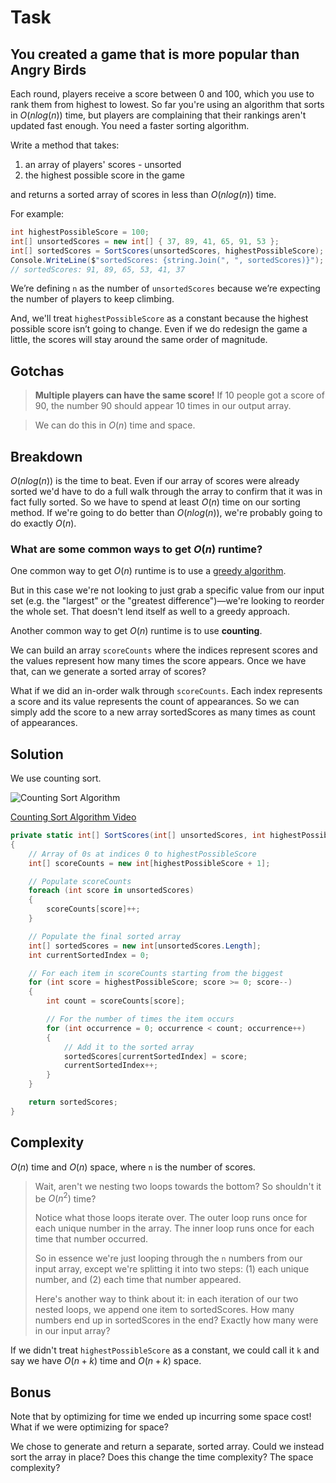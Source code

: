 # Task 
## You created a game that is more popular than Angry Birds

Each round, players receive a score between 0 and 100, which you use to rank them from highest to lowest. So far you're using an algorithm that sorts in $`O(n log(n))`$ time, but players are complaining that their rankings aren't updated fast enough. You need a faster sorting algorithm.

Write a method that takes:

1. an array of players' scores - unsorted
1. the highest possible score in the game

and returns a sorted array of scores in less than $`O(n log(n))`$ time.

For example:

```cs
int highestPossibleScore = 100;
int[] unsortedScores = new int[] { 37, 89, 41, 65, 91, 53 };
int[] sortedScores = SortScores(unsortedScores, highestPossibleScore);
Console.WriteLine($"sortedScores: {string.Join(", ", sortedScores)}");
// sortedScores: 91, 89, 65, 53, 41, 37
```

We’re defining `n` as the number of `unsortedScores` because we’re expecting the number of players to keep climbing.

And, we'll treat `highestPossibleScore` as a constant because the highest possible score isn’t going to change. Even if we do redesign the game a little, the scores will stay around the same order of magnitude.

## Gotchas

> **Multiple players can have the same score!** If 10 people got a score of 90, the number 90 should appear 10 times in our output array.

> We can do this in $`O(n)`$ time and space.

## Breakdown

$`O(n log(n))`$ is the time to beat. Even if our array of scores were already sorted we'd have to do a full walk through the array to confirm that it was in fact fully sorted. So we have to spend at least $`O(n)`$ time on our sorting method. If we're going to do better than $`O(n log(n))`$, we're probably going to do exactly $`O(n)`$.

### What are some common ways to get $`O(n)`$ runtime?

One common way to get $`O(n)`$ runtime is to use a [greedy algorithm](https://brilliant.org/wiki/greedy-algorithm/).

But in this case we're not looking to just grab a specific value from our input set (e.g. the "largest" or the "greatest difference")—we're looking to reorder the whole set. That doesn't lend itself as well to a greedy approach.

Another common way to get $`O(n)`$ runtime is to use **counting**.

We can build an array `scoreCounts` where the indices represent scores and the values represent how many times the score appears. Once we have that, can we generate a sorted array of scores?

What if we did an in-order walk through `scoreCounts`. Each index represents a score and its value represents the count of appearances. So we can simply add the score to a new array sortedScores as many times as count of appearances.

## Solution

We use counting sort.

![Counting Sort Algorithm](https://i.ibb.co/D5wkbn2/Counting-Sort-Algorithm.gif "Counting Sort Algorithm")

[Counting Sort Algorithm Video](https://www.youtube.com/watch?v=JyV0AYM4YsY)

```cs
private static int[] SortScores(int[] unsortedScores, int highestPossibleScore)
{
    // Array of 0s at indices 0 to highestPossibleScore
    int[] scoreCounts = new int[highestPossibleScore + 1];

    // Populate scoreCounts
    foreach (int score in unsortedScores)
    {
        scoreCounts[score]++;
    }

    // Populate the final sorted array
    int[] sortedScores = new int[unsortedScores.Length];
    int currentSortedIndex = 0;

    // For each item in scoreCounts starting from the biggest
    for (int score = highestPossibleScore; score >= 0; score--)
    {
        int count = scoreCounts[score];

        // For the number of times the item occurs
        for (int occurrence = 0; occurrence < count; occurrence++)
        {
            // Add it to the sorted array
            sortedScores[currentSortedIndex] = score;
            currentSortedIndex++;
        }
    }

    return sortedScores;
}
```

## Complexity

$`O(n)`$ time and $`O(n)`$ space, where `n` is the number of scores.

>Wait, aren't we nesting two loops towards the bottom? So shouldn't it be $`O(n^2)`$ time?
>
>Notice what those loops iterate over. The outer loop runs once for each unique number in the array. The inner loop runs once for each time that number occurred.
>
>So in essence we're just looping through the `n` numbers from our input array, except we're splitting it into two steps: (1) each unique number, and (2) each time that number appeared.
>
>Here's another way to think about it: in each iteration of our two nested loops, we append one item to sortedScores. How many numbers end up in sortedScores in the end? Exactly how many were in our input array?

If we didn't treat `highestPossibleScore` as a constant, we could call it `k` and say we have $`O(n+k)`$ time and $`O(n+k)`$ space.

## Bonus

Note that by optimizing for time we ended up incurring some space cost! What if we were optimizing for space?

We chose to generate and return a separate, sorted array. Could we instead sort the array in place? Does this change the time complexity? The space complexity?